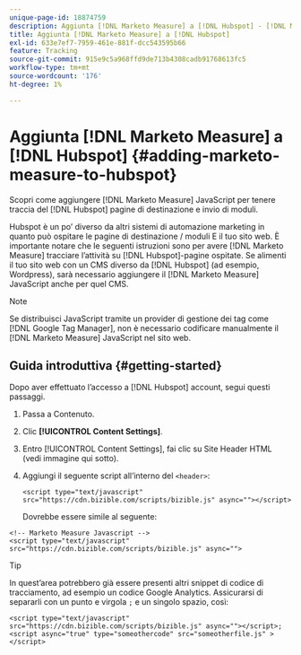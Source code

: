 ```yaml
---
unique-page-id: 18874759
description: Aggiunta [!DNL Marketo Measure] a [!DNL Hubspot] - [!DNL Marketo Measure]
title: Aggiunta [!DNL Marketo Measure] a [!DNL Hubspot]
exl-id: 633e7ef7-7959-461e-881f-dcc543595b66
feature: Tracking
source-git-commit: 915e9c5a968ffd9de713b4308cadb91768613fc5
workflow-type: tm+mt
source-wordcount: '176'
ht-degree: 1%

---
```


# Aggiunta [!DNL Marketo Measure] a [!DNL Hubspot] {#adding-marketo-measure-to-hubspot}

Scopri come aggiungere [!DNL Marketo Measure] JavaScript per tenere traccia del [!DNL Hubspot] pagine di destinazione e invio di moduli.

Hubspot è un po’ diverso da altri sistemi di automazione marketing in quanto può ospitare le pagine di destinazione / moduli E il tuo sito web. È importante notare che le seguenti istruzioni sono per avere [!DNL Marketo Measure] tracciare l’attività su [!DNL Hubspot]-pagine ospitate. Se alimenti il tuo sito web con un CMS diverso da [!DNL Hubspot] (ad esempio, Wordpress), sarà necessario aggiungere il [!DNL Marketo Measure] JavaScript anche per quel CMS.

>[!NOTE]
>
>Se distribuisci JavaScript tramite un provider di gestione dei tag come [!DNL Google Tag Manager], non è necessario codificare manualmente il [!DNL Marketo Measure] JavaScript nel sito web.

## Guida introduttiva {#getting-started}

Dopo aver effettuato l’accesso a [!DNL Hubspot] account, segui questi passaggi.

1. Passa a Contenuto.

1. Clic **[!UICONTROL Content Settings]**.

1. Entro [!UICONTROL Content Settings], fai clic su Site Header HTML (vedi immagine qui sotto).

1. Aggiungi il seguente script all’interno del `<header>`:

   `<script type="text/javascript" src="https://cdn.bizible.com/scripts/bizible.js" async=""></script>`

   Dovrebbe essere simile al seguente:

```text
<!-- Marketo Measure Javascript -->
<script type="text/javascript" src="https://cdn.bizible.com/scripts/bizible.js" async="">
```

>[!TIP]
>
>In quest’area potrebbero già essere presenti altri snippet di codice di tracciamento, ad esempio un codice Google Analytics. Assicurarsi di separarli con un punto e virgola `;` e un singolo spazio, così:
>
>`<script type="text/javascript" src="https://cdn.bizible.com/scripts/bizible.js" async=""></script>; <script async="true" type="someothercode" src="someotherfile.js" ></script>`
